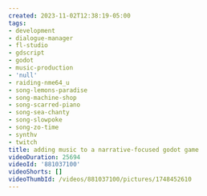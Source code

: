 ```yaml
---
created: 2023-11-02T12:38:19-05:00
tags:
- development
- dialogue-manager
- fl-studio
- gdscript
- godot
- music-production
- 'null'
- raiding-nme64_u
- song-lemons-paradise
- song-machine-shop
- song-scarred-piano
- song-sea-chanty
- song-slowpoke
- song-zo-time
- synthv
- twitch
title: adding music to a narrative-focused godot game
videoDuration: 25694
videoId: '881037100'
videoShorts: []
videoThumbId: /videos/881037100/pictures/1748452610
---
```

